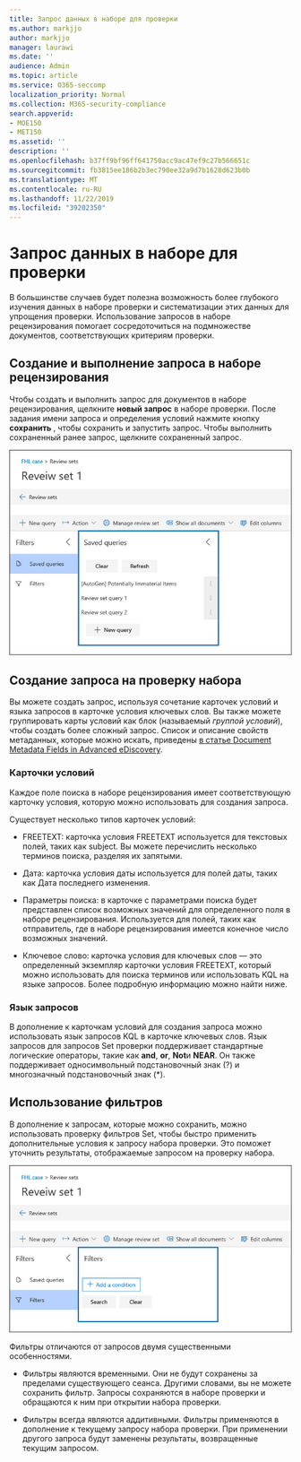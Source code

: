 ```yaml
---
title: Запрос данных в наборе для проверки
ms.author: markjjo
author: markjjo
manager: laurawi
ms.date: ''
audience: Admin
ms.topic: article
ms.service: O365-seccomp
localization_priority: Normal
ms.collection: M365-security-compliance
search.appverid:
- MOE150
- MET150
ms.assetid: ''
description: ''
ms.openlocfilehash: b37ff9bf96ff641750acc9ac47ef9c27b566651c
ms.sourcegitcommit: fb3815ee186b2b3ec790ee32a9d7b1628d623b0b
ms.translationtype: MT
ms.contentlocale: ru-RU
ms.lasthandoff: 11/22/2019
ms.locfileid: "39202350"
---
```

# <a name="query-the-data-in-a-review-set"></a>Запрос данных в наборе для проверки

В большинстве случаев будет полезна возможность более глубокого изучения данных в наборе проверки и систематизации этих данных для упрощения проверки. Использование запросов в наборе рецензирования помогает сосредоточиться на подмножестве документов, соответствующих критериям проверки.

## <a name="creating-and-running-a-query-in-a-review-set"></a>Создание и выполнение запроса в наборе рецензирования

Чтобы создать и выполнить запрос для документов в наборе рецензирования, щелкните **новый запрос** в наборе проверки. После задания имени запроса и определения условий нажмите кнопку **сохранить** , чтобы сохранить и запустить запрос. Чтобы выполнить сохраненный ранее запрос, щелкните сохраненный запрос. 

![Просмотр запросов Set](media/AeDReviewSetQueries.png)

## <a name="building-a-review-set-query"></a>Создание запроса на проверку набора

Вы можете создать запрос, используя сочетание карточек условий и языка запросов в карточке условия ключевых слов. Вы также можете группировать карты условий как блок (называемый *группой условий*), чтобы создать более сложный запрос. Список и описание свойств метаданных, которые можно искать, приведены [в статье Document Metadata Fields in Advanced eDiscovery](document-metadata-fields-in-Advanced-eDiscovery.md).

### <a name="condition-cards"></a>Карточки условий

Каждое поле поиска в наборе рецензирования имеет соответствующую карточку условия, которую можно использовать для создания запроса.

Существует несколько типов карточек условий:

- FREETEXT: карточка условия FREETEXT используется для текстовых полей, таких как subject. Вы можете перечислить несколько терминов поиска, разделяя их запятыми.

- Дата: карточка условия даты используется для полей даты, таких как Дата последнего изменения.

- Параметры поиска: в карточке с параметрами поиска будет представлен список возможных значений для определенного поля в наборе рецензирования. Используется для полей, таких как отправитель, где в наборе рецензирования имеется конечное число возможных значений.

- Ключевое слово: карточка условия для ключевых слов — это определенный экземпляр карточки условия FREETEXT, который можно использовать для поиска терминов или использовать KQL на языке запросов. Более подробную информацию можно найти ниже.

### <a name="query-language"></a>Язык запросов

В дополнение к карточкам условий для создания запроса можно использовать язык запросов KQL в карточке ключевых слов. Язык запросов для запросов Set проверки поддерживает стандартные логические операторы, такие как **and**, **or**, **Not**и **NEAR**. Он также поддерживает односимвольный подстановочный знак (?) и многозначный подстановочный знак (*).

## <a name="using-filters"></a>Использование фильтров

В дополнение к запросам, которые можно сохранить, можно использовать проверку фильтров Set, чтобы быстро применить дополнительные условия к запросу набора проверки. Это поможет уточнить результаты, отображаемые запросом на проверку набора.

![Обзор набора фильтров](media/AeDReviewSetFilters.png)

Фильтры отличаются от запросов двумя существенными особенностями.

- Фильтры являются временными. Они не будут сохранены за пределами существующего сеанса. Другими словами, вы не можете сохранить фильтр. Запросы сохраняются в наборе проверки и обращаются к ним при открытии набора проверки.

- Фильтры всегда являются аддитивными. Фильтры применяются в дополнение к текущему запросу набора проверки. При применении другого запроса будут заменены результаты, возвращенные текущим запросом.
